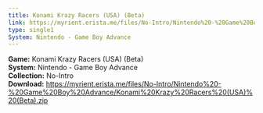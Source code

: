 ```yaml
---
title: Konami Krazy Racers (USA) (Beta)
link: https://myrient.erista.me/files/No-Intro/Nintendo%20-%20Game%20Boy%20Advance/Konami%20Krazy%20Racers%20(USA)%20(Beta).zip
type: single1
System: Nintendo - Game Boy Advance
---
```

<b>Game:</b> Konami Krazy Racers (USA) (Beta)<br>
<b>System:</b> Nintendo - Game Boy Advance<br>
<b>Collection:</b> No-Intro<br>
<b>Download:</b> https://myrient.erista.me/files/No-Intro/Nintendo%20-%20Game%20Boy%20Advance/Konami%20Krazy%20Racers%20(USA)%20(Beta).zip